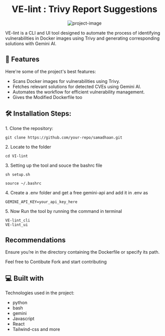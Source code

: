 <h1 align="center" id="title">VE-lint : Trivy Report Suggestions</h1>

<p align="center"><img src="https://socialify.git.ci/the-one-rvs/samadhaan/image?language=1&amp;owner=1&amp;name=1&amp;stargazers=1&amp;theme=Light" alt="project-image"></p>

<p id="description">VE-lint is a CLI and UI tool designed to automate the process of identifying vulnerabilities in Docker images using Trivy and generating corresponding solutions with Gemini AI.</p>

  
  
<h2>🧐 Features</h2>

Here're some of the project's best features:

*   Scans Docker images for vulnerabilities using Trivy.
*   Fetches relevant solutions for detected CVEs using Gemini AI.
*   Automates the workflow for efficient vulnerability management.
*   Gives the Modified Dockerfile too

<h2>🛠️ Installation Steps:</h2>

<p>1. Clone the repository:</p>

```
git clone https://github.com/your-repo/samadhaan.git 
```

<p>2. Locate to the folder</p>

```
cd VI-lint
```

<p>3. Setting up the tool and souce the bashrc file </p>

```
sh setup.sh

source ~/.bashrc

```

<p>4. Create a .env folder and get a free gemini-api and add it in .env as</p>

```
GEMINI_API_KEY=your_api_key_here
```

<p>5. Now Run the tool by running the command in terminal</p>

```
VE-lint_cli
VE-lint_ui
```

<h2> Recommendations </h2>
<p2>Ensure you’re in the directory containing the Dockerfile or specify its path.</p2>

<p2>Feel free to Contibute Fork and start contributing</p2>
  
<h2>💻 Built with</h2>

Technologies used in the project:

*   python
*   bash
*   gemini
*   Javascript
*   React
*   Tailwind-css and more 